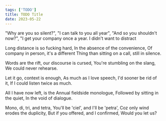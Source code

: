 ```yaml
---
tags: ['TODO']
title: TODO Title
date: 2023-05-22
---
```


"Why are you so silent?",
"I can talk to you all year",
"And so you shouldn't now?",
"I get your company once a year. I didn't want to distract 

Long distance is so fucking hard,
In the absence of the convenience,
Of company in person, it's a different
Thing than sitting on a call, still in silence.

Words are the rift, our discourse is cursed,
You're stumbling on the slang,
We could never rehearse.

Let it go, context is enough,
As much as I love speech,
I'd sooner be rid of it,
If I could listen twice as much.

All I have now left, is the
Annual fieldside monologue,
Followed by sitting in the quiet,
In the void of dialogue.

Mono, di, tri, and tetra,
You'll be 'ciel', and I'll be 'petra',
Coz only wind erodes the duplicity,
But if you offered, and I confirmed,
Would you let us?

